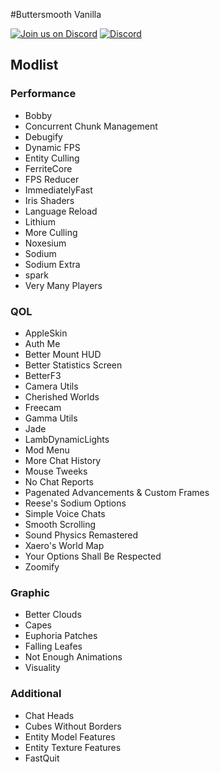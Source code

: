 #Buttersmooth Vanilla

[![Join us on Discord](https://img.shields.io/badge/Discord-Join%20Chat-5865F2?logo=discord&logoColor=white)](https://discord.gg/zYS7hcHHq4)
[![Discord](https://discord-badge.vercel.app/api/server/1363591847271993455)](https://discord.gg/zYS7hcHHq4)

## Modlist
### Performance
- Bobby
- Concurrent Chunk Management
- Debugify
- Dynamic FPS
- Entity Culling
- FerriteCore
- FPS Reducer
- ImmediatelyFast
- Iris Shaders
- Language Reload
- Lithium
- More Culling
- Noxesium
- Sodium
- Sodium Extra
- spark
- Very Many Players

### QOL
- AppleSkin
- Auth Me
- Better Mount HUD
- Better Statistics Screen
- BetterF3
- Camera Utils
- Cherished Worlds
- Freecam
- Gamma Utils
- Jade
- LambDynamicLights
- Mod Menu
- More Chat History
- Mouse Tweeks
- No Chat Reports
- Pagenated Advancements & Custom Frames
- Reese's Sodium Options
- Simple Voice Chats
- Smooth Scrolling
- Sound Physics Remastered
- Xaero's World Map
- Your Options Shall Be Respected
- Zoomify

### Graphic
- Better Clouds
- Capes
- Euphoria Patches
- Falling Leafes
- Not Enough Animations
- Visuality

### Additional
- Chat Heads
- Cubes Without Borders
- Entity Model Features
- Entity Texture Features
- FastQuit
